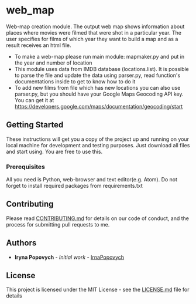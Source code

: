 # web_map

Web-map creation module. The output web map shows information about places where movies were filmed that were shot in a particular year. The user specifies for films of which year they want to build a map and as a result receives an html file.

* To make a web-map please run main module: mapmaker.py and put in the year and number of location
* This module uses data from IMDB database (locations.list). It is possible to parse the file and update the data using parser.py, read function's documentations inside to get to know how to do it
* To add new films from file which has new locations you can also use parser.py, but you should have your Google Maps Geocoding API key. You can get it at https://developers.google.com/maps/documentation/geocoding/start

## Getting Started

These instructions will get you a copy of the project up and running on your local machine for development and testing purposes.
Just download all files and start using. You are free to use this.

### Prerequisites

All you need is Python, web-browser and text editor(e.g. Atom). Do not forget to install required packages from requirements.txt

## Contributing

Please read [CONTRIBUTING.md](https://gist.github.com/PurpleBooth/b24679402957c63ec426) for details on our code of conduct, and the process for submitting pull requests to me.

## Authors

* **Iryna Popovych** - *Initial work* - [IrnaPopovych](https://github.com/ipopovych)

## License

This project is licensed under the MIT License - see the [LICENSE.md](LICENSE.md) file for details
